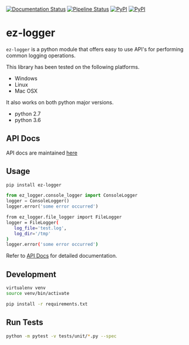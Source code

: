 [![Documentation Status](https://readthedocs.org/projects/ez-logger/badge/?version=latest)](https://ez-logger.readthedocs.io/en/latest/?badge=latest)
[![Pipeline Status](https://gitlab.com/varmarakesh/simple-logger/badges/master/pipeline.svg)](https://gitlab.com/varmarakesh/simple-logger/pipelines)
[![PyPI](https://img.shields.io/pypi/v/ez-logger.svg)](https://pypi.org/project/ez-logger/)
[![PyPI](https://img.shields.io/pypi/l/ez-logger.svg)](https://pypi.org/project/ez-logger/)

ez-logger 
==

`ez-logger` is a python module that offers easy to use API's for performing common logging operations.

This library has been tested on the following platforms.
* Windows
* Linux
* Mac OSX

It also works on both python major versions.

* python 2.7
* python 3.6

API Docs
--

API docs are maintained [here](https://ez-logger.readthedocs.io/en/latest/index.html)

Usage
--

```bash
pip install ez-logger
```

```python
from ez_logger.console_logger import ConsoleLogger
logger = ConsoleLogger()
logger.error('some error occurred')
```

```bash
from ez_logger.file_logger import FileLogger
logger = FileLogger(
   log_file='test.log',
   log_dir='/tmp'
)
logger.error('some error occurred')
```

Refer to [API Docs](https://ez-logger.readthedocs.io/en/latest/index.html) for detailed documentation.

Development
--

```bash
virtualenv venv
source venv/bin/activate

pip install -r requirements.txt
```

Run Tests
--

```bash
python -m pytest -v tests/unit/*.py --spec
```
